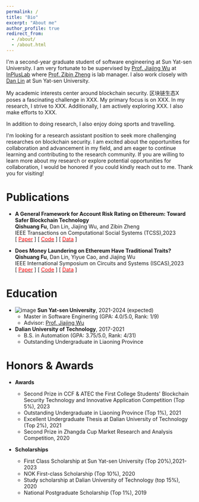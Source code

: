 ```yaml
---
permalink: /
title: "Bio"
excerpt: "About me"
author_profile: true
redirect_from: 
  - /about/
  - /about.html
---
```


I'm a second-year graduate student of software engineering at Sun Yat-sen University. I am very fortunate to be supervised by [Prof. Jiajing Wu](https://scholar.google.com/citations?user=EaqeskUAAAAJ&hl=en) at [InPlusLab](https://inpluslab.com/) where [Prof. Zibin Zheng](https://scholar.google.com/citations?user=zWnsNrkAAAAJ&hl=en&oi=ao) is lab manager. I also work closely with [Dan Lin](https://scholar.google.com/citations?hl=en&user=iTGMohsAAAAJ) at Sun Yat-sen University.

My academic interests center around blockchain security. 区块链生态X poses a fascinating challenge in XXX. My primary focus is on XXX. In my research, I strive to XXX. Additionally, I am actively exploring XXX. I also make efforts to XXX.

In addition to doing research, I also enjoy doing sports and travelling.

I'm looking for a research assistant position to seek more challenging researches on blockchain security. I am excited about the opportunities for collaboration and advancement in my field, and am eager to continue learning and contributing to the research community. If you are willing to learn more about my research or explore potential opportunities for collaboration, I would be honored if you could kindly reach out to me. Thank you for visiting!


Publications
======
* **A General Framework for Account Risk Rating on Ethereum: Toward Safer Blockchain Technology**  
**Qishuang Fu**, Dan Lin, Jiajing Wu, and Zibin Zheng  
IEEE Transactions on Computational Social Systems (TCSS),2023  
[ [<font color="red">Paper</font>](https://ieeexplore.ieee.org/abstract/document/10097741) ]  [ [<font color="red">Code</font>](https://github.com/fuqishuang228/Risk-Rating_Framework) ] [ [<font color="red">Data</font>](https://www.dropbox.com/scl/fo/naxj68ft8zbl0ssry6128/h?dl=0&rlkey=53tqxfjfs6mtc1cwxnty7okv5) ]

* **Does Money Laundering on Ethereum Have Traditional Traits?**  
**Qishuang Fu**, Dan Lin, Yiyue Cao, and Jiajing Wu  
IEEE International Symposium on Circuits and Systems (ISCAS),2023  
[ [<font color="red">Paper</font>](https://arxiv.org/abs/2303.15841) ] [ [<font color="red">Code</font>](https://github.com/fuqishuang228/ETH_ML_Traits_Analysis/tree/main) ] [ [<font color="red">Data</font>](https://www.dropbox.com/scl/fo/t2ynpos4l2grq383cexnc/h?dl=0&rlkey=wuj0kvzgdu9objp9lvsf66jml) ]

Education
======
* ![image](https://github.com/fuqishuang228/fuqishuang228.github.io/blob/master/images/bio-photo-2.jpg) **Sun Yat-sen University**, 2021-2024 (expected)
    * Master in Software Enginering (GPA: 4.0/5.0, Rank: 1/9)
    * Advisor: [Prof. Jiajing Wu](https://scholar.google.com/citations?user=EaqeskUAAAAJ&hl=en) 
* **Dalian University of Technology**, 2017-2021
    * B.S. in Automation (GPA: 3.75/5.0, Rank: 4/31)
    * Outstanding Undergraduate in Liaoning Province



Honors & Awards
======
* **Awards**
    * Second Prize in CCF & ATEC the First College Students' Blockchain Security Technology and Innovative Application Competition (Top 5%), 2023
    * Outstanding Undergraduate in Liaoning Province (Top 1%), 2021
    * Excellent Undergraduate Thesis at Dalian University of Technology (Top 2%), 2021
    * Second Prize in Zhangda Cup Market Research and Analysis Competition, 2020
    
* **Scholarships**
    * First Class Scholarship at Sun Yat-sen University (Top 20%),2021-2023
    * NOK First-class Scholarship (Top 10%), 2020
    * Study scholarship at Dalian University of Technology (top 15%), 2020
    * National Postgraduate Scholarship (Top 1%), 2019
    
